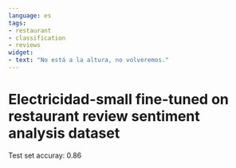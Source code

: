 ```yaml
---
language: es
tags:
- restaurant
- classification
- reviews
widget:
- text: "No está a la altura, no volveremos."
---
```


# Electricidad-small fine-tuned on restaurant review sentiment analysis dataset

Test set accuray: 0.86